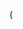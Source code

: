 (


<!---
MuriloPorfirio/MuriloPorfirio is a ✨ special ✨ repository because its `README.md` (this file) appears on your GitHub profile.
You can click the Preview link to take a look at your changes.
--->
